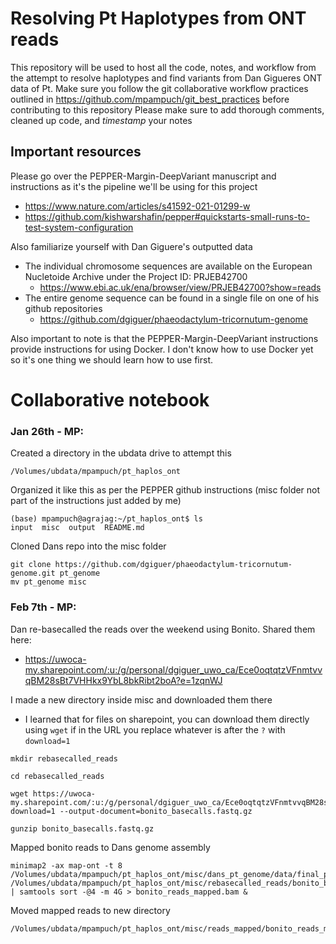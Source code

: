# Resolving Pt Haplotypes from ONT reads
This repository will be used to host all the code, notes, and workflow from the attempt to resolve haplotypes and find variants from Dan Gigueres ONT data of Pt. 
Make sure you follow the git collaborative workflow practices outlined in https://github.com/mpampuch/git_best_practices before contributing to this repository
Please make sure to add thorough comments, cleaned up code, and *timestamp* your notes

## Important resources
Please go over the PEPPER-Margin-DeepVariant manuscript and instructions as it's the pipeline we'll be using for this project
- https://www.nature.com/articles/s41592-021-01299-w
- https://github.com/kishwarshafin/pepper#quickstarts-small-runs-to-test-system-configuration

Also familiarize yourself with Dan Giguere's outputted data
- The individual chromosome sequences are available on the European Nucletoide Archive under the Project ID: PRJEB42700
	- https://www.ebi.ac.uk/ena/browser/view/PRJEB42700?show=reads
- The entire genome sequence can be found in a single file on one of his github repositories
	- https://github.com/dgiguer/phaeodactylum-tricornutum-genome

Also important to note is that the PEPPER-Margin-DeepVariant instructions provide instructions for using Docker. I don't know how to use Docker yet so it's one thing we should learn how to use first.

# Collaborative notebook

### Jan 26th - MP: 

Created a directory in the ubdata drive to attempt this
```
/Volumes/ubdata/mpampuch/pt_haplos_ont
```

Organized it like this as per the PEPPER github instructions (misc folder not part of the instructions just added by me)

```
(base) mpampuch@agrajag:~/pt_haplos_ont$ ls
input  misc  output  README.md
```

Cloned Dans repo into the misc folder

```
git clone https://github.com/dgiguer/phaeodactylum-tricornutum-genome.git pt_genome
mv pt_genome misc
```

### Feb 7th - MP:

Dan re-basecalled the reads over the weekend using Bonito. Shared them here:
- https://uwoca-my.sharepoint.com/:u:/g/personal/dgiguer_uwo_ca/Ece0oqtqtzVFnmtvvqBM28sBt7VHHkx9YbL8bkRibt2boA?e=1zqnWJ

I made a new directory inside misc and downloaded them there
- I learned that for files on sharepoint, you can download them directly using `wget` if in the URL you replace whatever is after the `?` with `download=1`
	
```
mkdir rebasecalled_reads

cd rebasecalled_reads

wget https://uwoca-my.sharepoint.com/:u:/g/personal/dgiguer_uwo_ca/Ece0oqtqtzVFnmtvvqBM28sBt7VHHkx9YbL8bkRibt2boA?download=1 --output-document=bonito_basecalls.fastq.gz

gunzip bonito_basecalls.fastq.gz
```

Mapped bonito reads to Dans genome assembly
```
minimap2 -ax map-ont -t 8 /Volumes/ubdata/mpampuch/pt_haplos_ont/misc/dans_pt_genome/data/final_pt_april_30_final.fasta /Volumes/ubdata/mpampuch/pt_haplos_ont/misc/rebasecalled_reads/bonito_basecalls.fastq | samtools sort -@4 -m 4G > bonito_reads_mapped.bam &
```

Moved mapped reads to new directory 
```
/Volumes/ubdata/mpampuch/pt_haplos_ont/misc/reads_mapped/bonito_reads_mapped.bam
```






